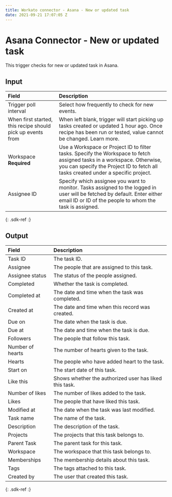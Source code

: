 ```yaml
---
title: Workato connector - Asana - New or updated task 
date: 2021-09-21 17:07:05 Z
---
```


# Asana Connector - New or updated task 
This trigger checks for new or updated task in Asana. 

## Input

| Field | Description |
|:--- |:--- |
| Trigger poll interval | Select how frequently to check for new events. |
| When first started, this recipe should pick up events from | When left blank, trigger will start picking up tasks created or updated 1 hour ago. Once recipe has been run or tested, value cannot be changed. Learn more. |
| Workspace<br>**Required** | Use a Workspace or Project ID to filter tasks. Specify the Workspace to fetch assigned tasks in a workspace. Otherwise, you can specify the Project ID to fetch all tasks created under a specific project.  |
| Assignee ID | Specify which assignee you want to monitor. Tasks assigned to the logged in user will be fetched by default. Enter either email ID or ID of the people to whom the task is assigned.  |
{: .sdk-ref :}

## Output

| Field | Description |
|:--- |:--- |
| Task ID | The task ID. |
| Assignee | The people that are assigned to this task. |
| Assignee status | The status of the people assigned. |
| Completed | Whether the task is completed. |
| Completed at | The date and time when the task was completed. |
| Created at | The date and time when this record was created. |
| Due on | The date when the task is due. |
| Due at | The date and time when the task is due. |
| Followers | The people that follow this task. |
| Number of hearts | The number of hearts given to the task. |
| Hearts | The people who have added heart to the task. |
| Start on | The start date of this task. |
| Like this | Shows whether the authorized user has liked this task. |
| Number of likes | The number of likes added to the task. |
| Likes | The people that have liked this task. |
| Modified at | The date when the task was last modified. |
| Task name | The name of the task. |
| Description | The description of the task. |
| Projects | The projects that this task belongs to. |
| Parent Task | The parent task for this task. |
| Workspace | The workspace that this task belongs to. |
| Memberships | The membership details about this task. |
| Tags | The tags attached to this task. |
| Created by | The user that created this task. |
{: .sdk-ref :}

